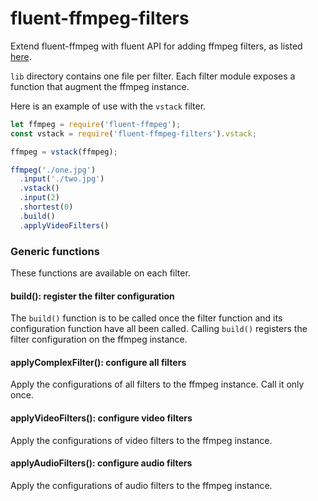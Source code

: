 # fluent-ffmpeg-filters
Extend fluent-ffmpeg with fluent API for adding ffmpeg filters, as listed [here](http://ffmpeg.org/ffmpeg-filters.html).

`lib` directory contains one file per filter. Each filter module exposes a function that augment the ffmpeg instance.

Here is an example of use with the `vstack` filter.

```javascript
let ffmpeg = require('fluent-ffmpeg');
const vstack = require('fluent-ffmpeg-filters').vstack;

ffmpeg = vstack(ffmpeg);

ffmpeg('./one.jpg')
  .input('./two.jpg')
  .vstack()
  .input(2)
  .shortest(0)
  .build()
  .applyVideoFilters()
```

### Generic functions
These functions are available on each filter.

#### build(): register the filter configuration
The `build()` function is to be called once the filter function and its configuration function have all been called. Calling `build()` registers the filter configuration on the ffmpeg instance.

#### applyComplexFilter(): configure all filters
Apply the configurations of all filters to the ffmpeg instance. Call it only once.

#### applyVideoFilters(): configure video filters
Apply the configurations of video filters to the ffmpeg instance. 

#### applyAudioFilters(): configure audio filters
Apply the configurations of audio filters to the ffmpeg instance. 
